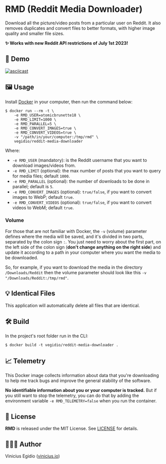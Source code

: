 # RMD (Reddit Media Downloader)

Download all the picture/video posts from a particular user on Reddit. It also removes duplicates and convert files to better formats, with higher image quality and smaller file sizes.

**✨ Works with new Reddit API restrictions of July 1st 2023!**

## 🎥 Demo

[![asciicast](https://asciinema.org/a/4tayss7Tgxc6UL0qOoXFnAxxW.svg)](https://asciinema.org/a/4tayss7Tgxc6UL0qOoXFnAxxW)

## 🖼️ Usage

Install [Docker](https://docs.docker.com/get-docker/) in your computer, then run the command below:

```
$ docker run --rm -t \
    -e RMD_USER=atomicbrunette18 \
    -e RMD_LIMIT=1000 \
    -e RMD_PARALLEL=5 \
    -e RMD_CONVERT_IMAGES=true \
    -e RMD_CONVERT_VIDEOS=true \
    -v "/path/in/your/computer:/tmp/rmd" \
    vegidio/reddit-media-downloader
```

Where:

- `-e RMD_USER` (mandatory): is the Reddit username that you want to download images/videos from.
- `-e RMD_LIMIT` (optional): the max number of posts that you want to query for media files; default `1000`.
- `-e RMD_PARALLEL` (optional): the number of downloads to be done in parallel; default is `5`.
- `-e RMD_CONVERT_IMAGES` (optional): `true/false`, if you want to convert images to WebP; default `true`.
- `-e RMD_CONVERT_VIDEOS` (optional): `true/false`, if you want to convert videos to WebM; default `true`.

### Volume

For those that are not familiar with Docker, the `-v` (volume) parameter defines where the media will be saved, and it's divided in two parts, separated by the colon sign `:`. You just need to worry about the first part, on the left side of the colon sign (**don't change anything on the right side**) and update it according to a path in your computer where you want the media to be downloaded.

So, for example, if you want to download the media in the directory `/Downloads/Reddit` then the volume parameter should look like this `-v "/Downloads/Reddit:/tmp/rmd"`.

## 💡 Identical Files

This application will automatically delete all files that are identical.

## 🛠️ Build

In the project's root folder run in the CLI:

```
$ docker build -t vegidio/reddit-media-downloader .
```

## 📈 Telemetry

This Docker image collects information about data that you're downloading to help me track bugs and improve the general stability of the software.

**No identifiable information about you or your computer is tracked.** But if you still want to stop the telemetry, you can do that by adding the environment variable `-e RMD_TELEMETRY=false` when you run the container.

## 📝 License

**RMD** is released under the MIT License. See [LICENSE](LICENSE) for details.

## 👨🏾‍💻 Author

Vinicius Egidio ([vinicius.io](http://vinicius.io))